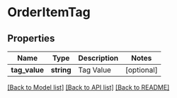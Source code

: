 # OrderItemTag

## Properties
Name | Type | Description | Notes
------------ | ------------- | ------------- | -------------
**tag_value** | **string** | Tag Value | [optional] 

[[Back to Model list]](../README.md#documentation-for-models) [[Back to API list]](../README.md#documentation-for-api-endpoints) [[Back to README]](../README.md)


